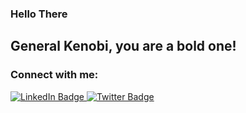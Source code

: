 ### Hello There 
## General Kenobi, you are a bold one!

<h3 align="left">Connect with me:</h3>
<div id="badges">
  <a href="[your-linkedin-URL](https://www.linkedin.com/in/pranav-krishna-95b989234/)">
    <img src="https://img.shields.io/badge/LinkedIn-blue?style=for-the-badge&logo=linkedin&logoColor=white" alt="LinkedIn Badge"/>
  </a>
  <a href="https://twitter.com/Roddy0214">
    <img src="https://img.shields.io/badge/Twitter-blue?style=for-the-badge&logo=twitter&logoColor=white" alt="Twitter Badge"/>
  </a>
</div>
